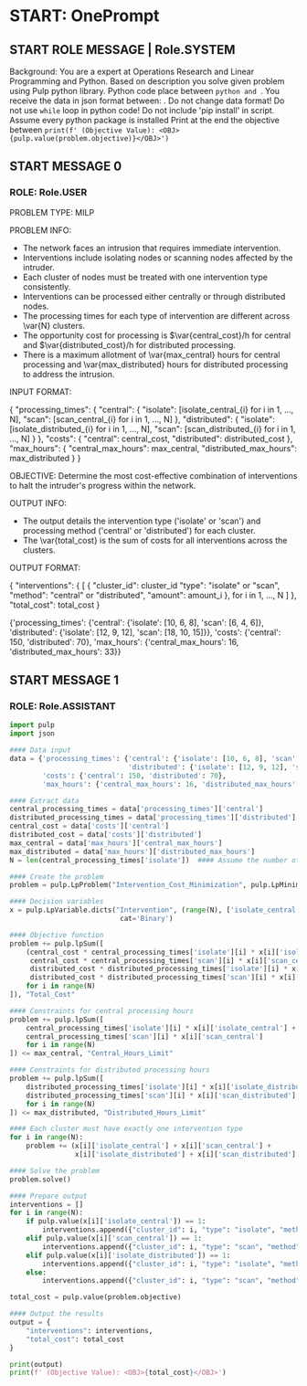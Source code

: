 # START: OnePrompt 
## START ROLE MESSAGE | Role.SYSTEM 
Background: You are a expert at Operations Research and Linear Programming and Python. Based on description you solve given problem using Pulp python library. Python code place between ```python and ```. You receive the data in json format between: <DATA></DATA>. Do not change data format! Do not use `while` loop in python code! Do not include 'pip install' in script. Assume every python package is installed Print at the end the objective between <OBJ></OBJ> `print(f' (Objective Value): <OBJ>{pulp.value(problem.objective)}</OBJ>')`  
## START MESSAGE 0 
### ROLE: Role.USER
<DESCRIPTION>
PROBLEM TYPE: MILP

PROBLEM INFO:

- The network faces an intrusion that requires immediate intervention.
- Interventions include isolating nodes or scanning nodes affected by the intruder.
- Each cluster of nodes must be treated with one intervention type consistently.
- Interventions can be processed either centrally or through distributed nodes.
- The processing times for each type of intervention are different across \var{N} clusters.
- The opportunity cost for processing is $\var{central_cost}/h for central and $\var{distributed_cost}/h for distributed processing.
- There is a maximum allotment of \var{max_central} hours for central processing and \var{max_distributed} hours for distributed processing to address the intrusion.

INPUT FORMAT: 

{
    "processing_times": {
        "central": {
            "isolate": [isolate_central_{i} for i in 1, ..., N],
            "scan": [scan_central_{i} for i in 1, ..., N]
        },
        "distributed": {
            "isolate": [isolate_distributed_{i} for i in 1, ..., N],
            "scan": [scan_distributed_{i} for i in 1, ..., N]
        }
    },
    "costs": {
        "central": central_cost,
        "distributed": distributed_cost
    },
    "max_hours": {
        "central_max_hours": max_central,
        "distributed_max_hours": max_distributed
    }
}

OBJECTIVE: Determine the most cost-effective combination of interventions to halt the intruder's progress within the network.

OUTPUT INFO:

- The output details the intervention type ('isolate' or 'scan') and processing method ('central' or 'distributed') for each cluster.
- The \var{total_cost} is the sum of costs for all interventions across the clusters.

OUTPUT FORMAT:

{
    "interventions": {
        [
            {
            "cluster_id": cluster_id
            "type": "isolate" or "scan",
            "method": "central" or "distributed",
            "amount": amount_i
            },
            for i in 1, ..., N
        ]
    },
    "total_cost": total_cost
}





</DESCRIPTION>
<DATA>
{'processing_times': {'central': {'isolate': [10, 6, 8], 'scan': [6, 4, 6]}, 'distributed': {'isolate': [12, 9, 12], 'scan': [18, 10, 15]}}, 'costs': {'central': 150, 'distributed': 70}, 'max_hours': {'central_max_hours': 16, 'distributed_max_hours': 33}}</DATA>


## START MESSAGE 1 
### ROLE: Role.ASSISTANT
```python
import pulp
import json

#### Data input
data = {'processing_times': {'central': {'isolate': [10, 6, 8], 'scan': [6, 4, 6]}, 
                             'distributed': {'isolate': [12, 9, 12], 'scan': [18, 10, 15]}}, 
        'costs': {'central': 150, 'distributed': 70}, 
        'max_hours': {'central_max_hours': 16, 'distributed_max_hours': 33}}

#### Extract data
central_processing_times = data['processing_times']['central']
distributed_processing_times = data['processing_times']['distributed']
central_cost = data['costs']['central']
distributed_cost = data['costs']['distributed']
max_central = data['max_hours']['central_max_hours']
max_distributed = data['max_hours']['distributed_max_hours']
N = len(central_processing_times['isolate'])  #### Assume the number of clusters is the same for each type

#### Create the problem
problem = pulp.LpProblem("Intervention_Cost_Minimization", pulp.LpMinimize)

#### Decision variables
x = pulp.LpVariable.dicts("Intervention", (range(N), ['isolate_central', 'scan_central', 'isolate_distributed', 'scan_distributed']),
                           cat='Binary')

#### Objective function
problem += pulp.lpSum([
    (central_cost * central_processing_times['isolate'][i] * x[i]['isolate_central'] +
     central_cost * central_processing_times['scan'][i] * x[i]['scan_central'] +
     distributed_cost * distributed_processing_times['isolate'][i] * x[i]['isolate_distributed'] +
     distributed_cost * distributed_processing_times['scan'][i] * x[i]['scan_distributed'])
    for i in range(N)
]), "Total_Cost"

#### Constraints for central processing hours
problem += pulp.lpSum([
    central_processing_times['isolate'][i] * x[i]['isolate_central'] +
    central_processing_times['scan'][i] * x[i]['scan_central']
    for i in range(N)
]) <= max_central, "Central_Hours_Limit"

#### Constraints for distributed processing hours
problem += pulp.lpSum([
    distributed_processing_times['isolate'][i] * x[i]['isolate_distributed'] +
    distributed_processing_times['scan'][i] * x[i]['scan_distributed']
    for i in range(N)
]) <= max_distributed, "Distributed_Hours_Limit"

#### Each cluster must have exactly one intervention type
for i in range(N):
    problem += (x[i]['isolate_central'] + x[i]['scan_central'] +
                x[i]['isolate_distributed'] + x[i]['scan_distributed'] == 1), f"One_Intervention_Cluster_{i}"

#### Solve the problem
problem.solve()

#### Prepare output
interventions = []
for i in range(N):
    if pulp.value(x[i]['isolate_central']) == 1:
        interventions.append({"cluster_id": i, "type": "isolate", "method": "central", "amount": central_processing_times['isolate'][i]})
    elif pulp.value(x[i]['scan_central']) == 1:
        interventions.append({"cluster_id": i, "type": "scan", "method": "central", "amount": central_processing_times['scan'][i]})
    elif pulp.value(x[i]['isolate_distributed']) == 1:
        interventions.append({"cluster_id": i, "type": "isolate", "method": "distributed", "amount": distributed_processing_times['isolate'][i]})
    else:
        interventions.append({"cluster_id": i, "type": "scan", "method": "distributed", "amount": distributed_processing_times['scan'][i]})

total_cost = pulp.value(problem.objective)

#### Output the results
output = {
    "interventions": interventions,
    "total_cost": total_cost
}

print(output)
print(f' (Objective Value): <OBJ>{total_cost}</OBJ>')
```

